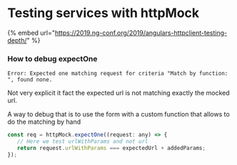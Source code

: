 # Testing services with httpMock

{% embed url="https://2019.ng-conf.org/2019/angulars-httpclient-testing-depth/" %}

### How to debug expectOne 

`Error: Expected one matching request for criteria "Match by function: ", found none.`

Not very explicit it fact the expected  url is not matching exactly the mocked  url. 

A way to debug that is to use the form with a custom function that allows to do the matching by hand 

```javascript
const req = httpMock.expectOne((request: any) => {
   // Here we test urlWithParams and not url
   return request.urlWithParams === expectedUrl + addedParams;
});
```





